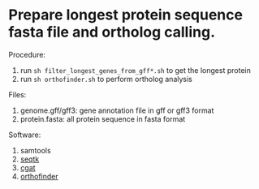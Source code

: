 # Prepare longest protein sequence fasta file and ortholog calling.

Procedure:
1. run `sh filter_longest_genes_from_gff*.sh` to get the longest protein
2. run `sh orthofinder.sh` to perform ortholog analysis

Files:
1. genome.gff/gff3: gene annotation file in gff or gff3 format
2. protein.fasta: all protein sequence in fasta format

Software:
1. samtools
2. [seqtk](https://github.com/lh3/seqtk)
3. [cgat](https://github.com/cgat-developers/cgat-apps)
4. [orthofinder](https://github.com/davidemms/OrthoFinder)

